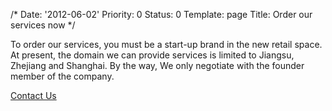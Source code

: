 /*
Date: '2012-06-02'
Priority: 0
Status: 0
Template: page
Title: Order our services now
*/
<p>To order our services, you must be a start-up brand in the new retail space. At present, the domain we can provide services is limited to Jiangsu, Zhejiang and Shanghai. By the way, We only negotiate with the founder member of the company.</p>
<a class="btn btn-secondary" href="mailto:one@soopro.com">Contact Us</a>